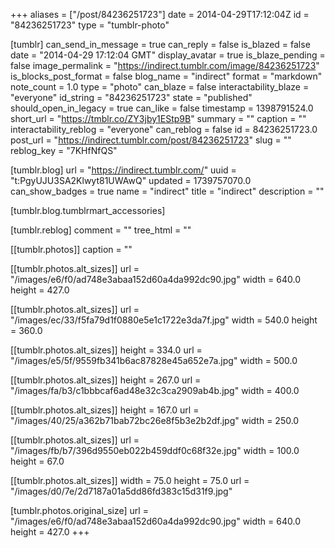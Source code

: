 +++
aliases = ["/post/84236251723"]
date = 2014-04-29T17:12:04Z
id = "84236251723"
type = "tumblr-photo"

[tumblr]
can_send_in_message = true
can_reply = false
is_blazed = false
date = "2014-04-29 17:12:04 GMT"
display_avatar = true
is_blaze_pending = false
image_permalink = "https://indirect.tumblr.com/image/84236251723"
is_blocks_post_format = false
blog_name = "indirect"
format = "markdown"
note_count = 1.0
type = "photo"
can_blaze = false
interactability_blaze = "everyone"
id_string = "84236251723"
state = "published"
should_open_in_legacy = true
can_like = false
timestamp = 1398791524.0
short_url = "https://tmblr.co/ZY3jby1EStp9B"
summary = ""
caption = ""
interactability_reblog = "everyone"
can_reblog = false
id = 84236251723.0
post_url = "https://indirect.tumblr.com/post/84236251723"
slug = ""
reblog_key = "7KHfNfQS"

[tumblr.blog]
url = "https://indirect.tumblr.com/"
uuid = "t:PgyUJU3SA2Klwyt81UWAwQ"
updated = 1739757070.0
can_show_badges = true
name = "indirect"
title = "indirect"
description = ""

[tumblr.blog.tumblrmart_accessories]

[tumblr.reblog]
comment = ""
tree_html = ""

[[tumblr.photos]]
caption = ""

[[tumblr.photos.alt_sizes]]
url = "/images/e6/f0/ad748e3abaa152d60a4da992dc90.jpg"
width = 640.0
height = 427.0

[[tumblr.photos.alt_sizes]]
url = "/images/ec/33/f5fa79d1f0880e5e1c1722e3da7f.jpg"
width = 540.0
height = 360.0

[[tumblr.photos.alt_sizes]]
height = 334.0
url = "/images/e5/5f/9559fb341b6ac87828e45a652e7a.jpg"
width = 500.0

[[tumblr.photos.alt_sizes]]
height = 267.0
url = "/images/fa/b3/c1bbbcaf6ad48e32c3ca2909ab4b.jpg"
width = 400.0

[[tumblr.photos.alt_sizes]]
height = 167.0
url = "/images/40/25/a362b71bab72bc26e8f5b3e2b2df.jpg"
width = 250.0

[[tumblr.photos.alt_sizes]]
url = "/images/fb/b7/396d9550eb022b459ddf0c68f32e.jpg"
width = 100.0
height = 67.0

[[tumblr.photos.alt_sizes]]
width = 75.0
height = 75.0
url = "/images/d0/7e/2d7187a01a5dd86fd383c15d31f9.jpg"

[tumblr.photos.original_size]
url = "/images/e6/f0/ad748e3abaa152d60a4da992dc90.jpg"
width = 640.0
height = 427.0
+++
